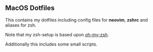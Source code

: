 ## MacOS Dotfiles

This contains my dotfiles including config files for **neovim**, **zshrc** and aliases for zsh.

Note that my zsh-setup is based upon [oh-my-zsh](https://github.com/robbyrussell/oh-my-zsh).

Additionally this includes some small scripts.
